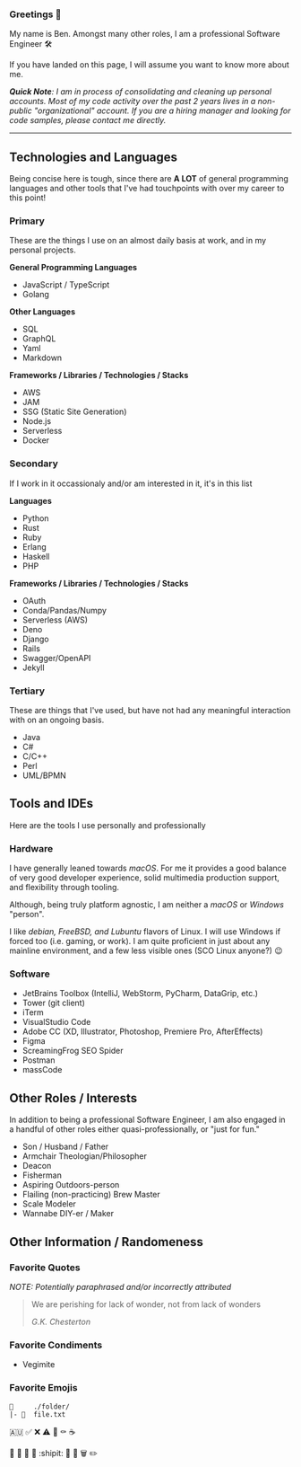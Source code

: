 ### Greetings 👋

My name is Ben. Amongst many other roles, I am a professional Software Engineer 🛠️

If you have landed on this page, I will assume you want to know more about me.

***Quick Note**: I am in process of consolidating and cleaning up personal accounts. Most of my code activity over the past 2 years lives in a non-public "organizational" account. If you are a hiring manager and looking for code samples, please contact me directly.*

---

## Technologies and Languages

Being concise here is tough, since there are **A LOT** of general programming languages and other tools that I've had touchpoints with over my career to this point!

### Primary

These are the things I use on an almost daily basis at work, and in my personal projects.

**General Programming Languages**

- JavaScript / TypeScript
- Golang

**Other Languages**

- SQL
- GraphQL
- Yaml
- Markdown

**Frameworks / Libraries / Technologies / Stacks**

- AWS
- JAM
- SSG (Static Site Generation)
- Node.js
- Serverless
- Docker

### Secondary

If I work in it occassionaly and/or am interested in it, it's in this list

**Languages**

- Python
- Rust
- Ruby
- Erlang
- Haskell
- PHP

**Frameworks / Libraries / Technologies / Stacks**

- OAuth
- Conda/Pandas/Numpy
- Serverless (AWS)
- Deno
- Django
- Rails
- Swagger/OpenAPI
- Jekyll

### Tertiary

These are things that I've used, but have not had any meaningful interaction with on an ongoing basis.

- Java
- C#
- C/C++
- Perl
- UML/BPMN

## Tools and IDEs

Here are the tools I use personally and professionally

### Hardware

I have generally leaned towards *macOS*. For me it provides a good balance of very good developer experience, solid multimedia production support, and flexibility through tooling.

Although, being truly platform agnostic, I am neither a *macOS* or *Windows* "person".

I like *debian, FreeBSD, and Lubuntu* flavors of Linux. I will use Windows if forced too (i.e. gaming, or work). I am quite proficient in just about any mainline environment, and a few less visible ones (SCO Linux anyone?) :wink:

### Software

- JetBrains Toolbox (IntelliJ, WebStorm, PyCharm, DataGrip, etc.)
- Tower (git client)
- iTerm
- VisualStudio Code
- Adobe CC (XD, Illustrator, Photoshop, Premiere Pro, AfterEffects)
- Figma
- ScreamingFrog SEO Spider
- Postman
- massCode

## Other Roles / Interests

In addition to being a professional Software Engineer, I am also engaged in a handful of other roles either quasi-professionally, or "just for fun."

- Son / Husband / Father
- Armchair Theologian/Philosopher
- Deacon
- Fisherman
- Aspiring Outdoors-person
- Flailing (non-practicing) Brew Master
- Scale Modeler
- Wannabe DIY-er / Maker

## Other Information / Randomeness

### Favorite Quotes

*NOTE: Potentially paraphrased and/or incorrectly attributed*

> We are perishing for lack of wonder, not from lack of wonders
>
> *G.K. Chesterton*

### Favorite Condiments

- Vegimite


### Favorite Emojis

    📁     ./folder/
    |- 📄  file.txt

🇦🇺
✅
❌
⚠️
🚫
⚰️
☕

🔗
🧰
🔐
🔑
:shipit:
📆
📌
🗑️
✏️

<!--
**bencodesall/bencodesall** is a ✨ _special_ ✨ repository because its `README.md` (this file) appears on your GitHub profile.

Here are some ideas to get you started:

- 🔭 I’m currently working on ...
- 🌱 I’m currently learning ...
- 👯 I’m looking to collaborate on ...
- 🤔 I’m looking for help with ...
- 💬 Ask me about ...
- 📫 How to reach me: ...
- 😄 Pronouns: ...
- ⚡ Fun fact: ...

Here's some other personal favorites
📁     ./folder/
|- 📄  file.txt

🇦🇺
✅
©️
®️
™️
❌
✝️
⚠️
🚫
⚰️
☕
🛠️
🔗
🧰
🔐
🔑
:shipit:
📆
📌
🗑️
✏️
-->

